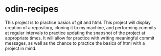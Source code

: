 # odin-recipes

This project is to practice basics of git and html. This project will 
display creation of a repository, cloning it to my machine, and 
performing commits at regular intervals to practice updating the 
snapshot of the project at appropriate times. It will allow for 
practice with writing meaningful commit messages, as well as the chance
to practice the basics of html with a project in mind. 